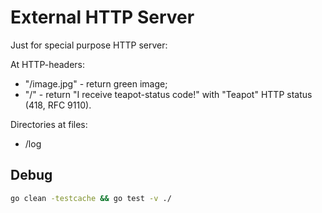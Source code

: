 # External HTTP Server

Just for special purpose HTTP server:

At HTTP-headers:

* "/image.jpg" - return green image;
* "/" - return "I receive teapot-status code!" with "Teapot" HTTP status (418, RFC 9110).

Directories at files:

* /log
  
## Debug

```bash
go clean -testcache && go test -v ./
```

